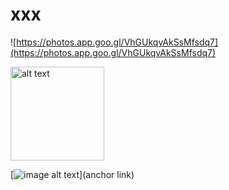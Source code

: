 # xxx

![https://photos.app.goo.gl/VhGUkqvAkSsMfsdq7](https://photos.app.goo.gl/VhGUkqvAkSsMfsdq7)



<img src="https://photos.app.goo.gl/VhGUkqvAkSsMfsdq7" alt="alt text" title="image Title" height="150" width="150"/>



[![image alt text](https://photos.app.goo.gl/VhGUkqvAkSsMfsdq7)](anchor link)


